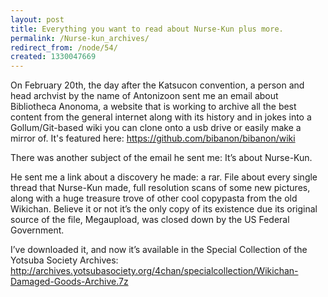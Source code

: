 ```yaml
---
layout: post
title: Everything you want to read about Nurse-Kun plus more.
permalink: /Nurse-kun_archives/
redirect_from: /node/54/
created: 1330047669
---
```

On February 20th, the day after the Katsucon convention, a person and head archvist by the name of Antonizoon sent me an email about Bibliotheca Anonoma, a website that is working to archive all the best content from the general internet along with its history and in jokes into a Gollum/Git-based wiki you can clone onto a usb drive or easily make a mirror of. It's featured here: https://github.com/bibanon/bibanon/wiki

There was another subject of the email he sent me: It’s about Nurse-Kun.

He sent me a link about a discovery he made: a rar. File about every single thread that Nurse-Kun made, full resolution scans of some new pictures, along with a huge treasure trove of other cool copypasta from the old Wikichan. Believe it or not it’s the only copy of its existence due its original source of the file, Megaupload, was closed down by the US Federal Government.

I’ve downloaded it, and now it’s available in the Special Collection of the Yotsuba Society Archives: http://archives.yotsubasociety.org/4chan/specialcollection/Wikichan-Damaged-Goods-Archive.7z

